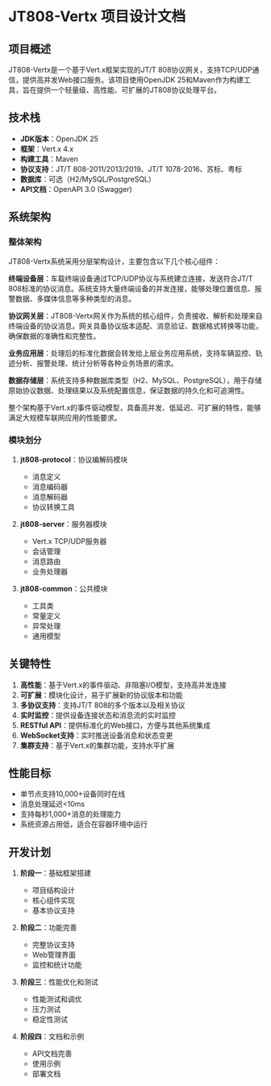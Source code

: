 # JT808-Vertx 项目设计文档

## 项目概述

JT808-Vertx是一个基于Vert.x框架实现的JT/T 808协议网关，支持TCP/UDP通信，提供高并发Web接口服务。该项目使用OpenJDK 25和Maven作为构建工具，旨在提供一个轻量级、高性能、可扩展的JT808协议处理平台。

## 技术栈

- **JDK版本**：OpenJDK 25
- **框架**：Vert.x 4.x
- **构建工具**：Maven
- **协议支持**：JT/T 808-2011/2013/2019、JT/T 1078-2016、苏标、粤标
- **数据库**：可选（H2/MySQL/PostgreSQL）
- **API文档**：OpenAPI 3.0 (Swagger)

## 系统架构

### 整体架构

JT808-Vertx系统采用分层架构设计，主要包含以下几个核心组件：

**终端设备层**：车载终端设备通过TCP/UDP协议与系统建立连接，发送符合JT/T 808标准的协议消息。系统支持大量终端设备的并发连接，能够处理位置信息、报警数据、多媒体信息等多种类型的消息。

**协议网关层**：JT808-Vertx网关作为系统的核心组件，负责接收、解析和处理来自终端设备的协议消息。网关具备协议版本适配、消息验证、数据格式转换等功能，确保数据的准确性和完整性。

**业务应用层**：处理后的标准化数据会转发给上层业务应用系统，支持车辆监控、轨迹分析、报警处理、统计分析等各种业务场景的需求。

**数据存储层**：系统支持多种数据库类型（H2、MySQL、PostgreSQL），用于存储原始协议数据、处理结果以及系统配置信息，保证数据的持久化和可追溯性。

整个架构基于Vert.x的事件驱动模型，具备高并发、低延迟、可扩展的特性，能够满足大规模车联网应用的性能要求。


### 模块划分

1. **jt808-protocol**：协议编解码模块
   - 消息定义
   - 消息编码器
   - 消息解码器
   - 协议转换工具

2. **jt808-server**：服务器模块
   - Vert.x TCP/UDP服务器
   - 会话管理
   - 消息路由
   - 业务处理器

3. **jt808-common**：公共模块
   - 工具类
   - 常量定义
   - 异常处理
   - 通用模型

## 关键特性

1. **高性能**：基于Vert.x的事件驱动、非阻塞I/O模型，支持高并发连接
2. **可扩展**：模块化设计，易于扩展新的协议版本和功能
3. **多协议支持**：支持JT/T 808的多个版本以及相关协议
4. **实时监控**：提供设备连接状态和消息流的实时监控
5. **RESTful API**：提供标准化的Web接口，方便与其他系统集成
6. **WebSocket支持**：实时推送设备消息和状态变更
7. **集群支持**：基于Vert.x的集群功能，支持水平扩展

## 性能目标

- 单节点支持10,000+设备同时在线
- 消息处理延迟<10ms
- 支持每秒1,000+消息的处理能力
- 系统资源占用低，适合在容器环境中运行

## 开发计划

1. **阶段一**：基础框架搭建
   - 项目结构设计
   - 核心组件实现
   - 基本协议支持

2. **阶段二**：功能完善
   - 完整协议支持
   - Web管理界面
   - 监控和统计功能

3. **阶段三**：性能优化和测试
   - 性能测试和调优
   - 压力测试
   - 稳定性测试

4. **阶段四**：文档和示例
   - API文档完善
   - 使用示例
   - 部署文档